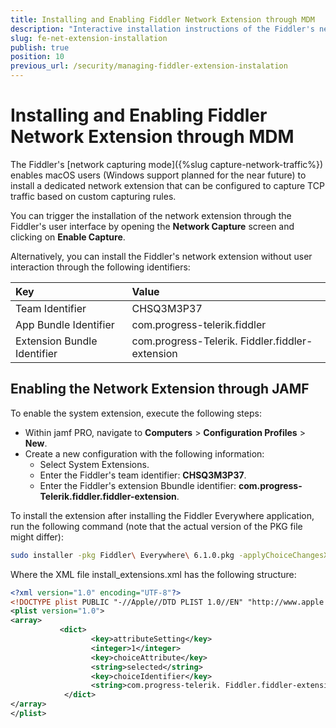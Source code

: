 ```yaml
---
title: Installing and Enabling Fiddler Network Extension through MDM
description: "Interactive installation instructions of the Fiddler's network extension."
slug: fe-net-extension-installation
publish: true
position: 10
previous_url: /security/managing-fiddler-extension-instalation
---
```


# Installing and Enabling Fiddler Network Extension through MDM

The Fiddler's [network capturing mode]({%slug capture-network-traffic%}) enables macOS users (Windows support planned for the near future) to install a dedicated network extension that can be configured to capture TCP traffic based on custom capturing rules.

You can trigger the installation of the network extension through the Fiddler's user interface by opening the **Network Capture** screen and clicking on **Enable Capture**.

Alternatively, you can install the Fiddler's network extension without user interaction through the following identifiers:


| Key      | Value 
|:-----------------|:----------------
| Team Identifier | CHSQ3M3P37
| App Bundle Identifier | com.progress-telerik.fiddler
| Extension Bundle Identifier | com.progress-Telerik. Fiddler.fiddler-extension

## Enabling the Network Extension through JAMF

To enable the system extension, execute the following steps:

- Within jamf PRO, navigate to **Computers** > **Configuration Profiles** > **New**.
- Create a new configuration with the following information:
    * Select System Extensions.
    * Enter the Fiddler's team identifier: **CHSQ3M3P37**.
    * Enter the Fiddler's extension Bbundle identifier: **com.progress-Telerik.fiddler.fiddler-extension**.

To install the extension after installing the Fiddler Everywhere application, run the following command (note that the actual version of the PKG file might differ):
```sh
sudo installer -pkg Fiddler\ Everywhere\ 6.1.0.pkg -applyChoiceChangesXML install_extensions.xml -target /
```

Where the XML file install_extensions.xml has the following structure:
```XML
<?xml version="1.0" encoding="UTF-8"?>
<!DOCTYPE plist PUBLIC "-//Apple//DTD PLIST 1.0//EN" "http://www.apple.com/DTDs/PropertyList-1.0.dtd">
<plist version="1.0">
<array>
           <dict>
                  <key>attributeSetting</key>
                  <integer>1</integer>
                  <key>choiceAttribute</key>
                  <string>selected</string>
                  <key>choiceIdentifier</key>
                  <string>com.progress-telerik. Fiddler.fiddler-extension.systemextension.pkg</string>
            </dict>
</array>
</plist>
```